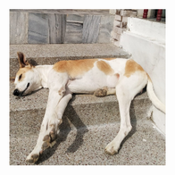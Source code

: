
<img src="https://github.com/KokilaJamwal/dog-breed-classifier/blob/main/data/mydog.jpeg" width="280" height="280">

